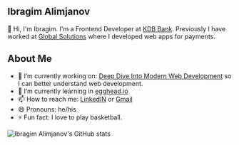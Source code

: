 ## Ibragim Alimjanov

👋 Hi, I'm Ibragim. I'm a Frontend Developer at [KDB Bank](https://kdb.uz/en). Previously I have worked at [Global Solutions](https://global.uz/en/) where I developed web apps for payments.

## About Me

- 🔭 I’m currently working on: [Deep Dive Into Modern Web Development](https://fullstackopen.com/en/) so I can better understand web development.
- 🌱 I’m currently learning in [egghead.io](https://egghead.io/)
- 📫 How to reach me: [LinkedIN](https://www.linkedin.com/in/ibragim-alimjanov/) or [Gmail](mailto:ballismlife@gmail.com)
- 😄 Pronouns: he/his
- ⚡ Fun fact: I love to play basketball.

![Ibragim Alimjanov's GitHub stats](https://github-readme-stats.vercel.app/api?username=Alimjanov-Ibragim&count_private=true&show_icons=true&theme=vue&line_height=22)
